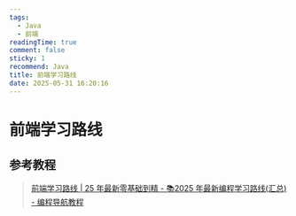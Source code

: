 ```yaml
---
tags:
  - Java
  - 前端
readingTime: true
comment: false
sticky: 1
recommend: Java
title: 前端学习路线
date: 2025-05-31 16:20:16
---
```

# 前端学习路线

## 参考教程

>[前端学习路线 | 25 年最新零基础到精 - 📚2025 年最新编程学习路线(汇总) - 编程导航教程](https://www.codefather.cn/course/1789189862986850306/section/1789190394078011393?type=#heading-0)

